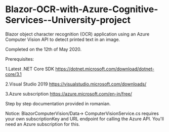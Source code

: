 # Blazor-OCR-with-Azure-Cognitive-Services--University-project
Blazor object character recognition (OCR) application using an Azure Computer Vision API to detect printed text in an image.

Completed on the 12th of May 2020.

Prerequisites:

1.Latest .NET Core SDK  https://dotnet.microsoft.com/download/dotnet-core/3.1

2.Visual Studio 2019  https://visualstudio.microsoft.com/downloads/

3.Azure subscription  https://azure.microsoft.com/en-in/free/


Step by step documentation provided in romanian.

Notice: BlazorComputerVision/Data-> ComputerVisionService.cs requires your own subscriptionKey and URL endpoint for calling the Azure API. You'll need an Azure subscription for this.
